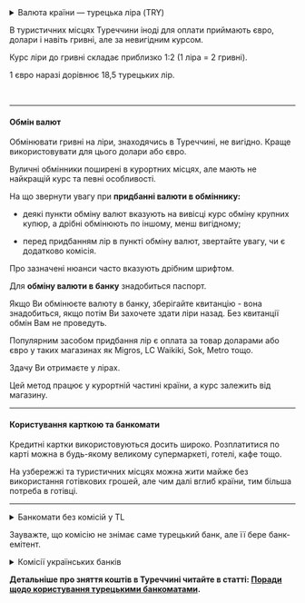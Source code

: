 <details>
<summary>Валюта країни — турецька ліра (TRY)</summary>

Ліри бувають у банкнотах номіналом 5, 10, 20, 50, 100 і 200 лір (усі з портретом Ататюрка) та монетах номіналом 1 ліра, що нагадують монету в 1 євро. 

В одній турецькій лірі 100 куруш.
</details>

В туристичних місцях Туреччини іноді для оплати приймають євро, долари і навіть гривні, але за невигідним курсом.

<section>
Курс ліри до гривні складає приблизко 1:2 (1 ліра = 2 гривні).

1 євро наразі дорівнює 18,5 турецьких лір.
</section>

</br>


***

#### Обмін валют

Обмінювати гривні на ліри, знаходячись в Туреччині, не вигідно. Краще використовувати для цього долари або євро.

Вуличні обмінники поширені в курортних місцях, але мають не найкращій курс та певні особливості.

На що звернути увагу при **придбанні валюти в обміннику:**

- деякі пункти обміну валют вказують на вивісці курс обміну крупних купюр, а дрібні обмінюють по іншому, менш вигідному;

- перед придбанням лір в пункті обміну валют, звертайте увагу, чи є додатково комісія. 

Про зазначені нюанси часто вказують дрібним шрифтом.


Для **обміну валюти в банку** знадобиться паспорт. 

Якщо Ви обмінюєте валюту в банку, зберігайте квитанцію - вона знадобиться, якщо потім Ви захочете здати ліри назад. Без квитанції обмін Вам не проведуть.

<section type="tip">

Популярним засобом придбання лір є оплата за товар доларами або євро у таких магазинах як Migros, LC Waikiki, Sok, Metro тощо. 

Здачу Ви отримаєте у лірах. 

Цей метод працює у курортній частині країни, а курс залежить від магазину.
</section>


***

#### Користування карткою та банкомати

Кредитні картки використовуються досить широко. Розплатитися по карті можна в будь-якому великому супермаркеті, готелі, кафе тощо. 

<section>

На узбережжі та туристичних місцях можна жити майже без використання готівкових грошей, але чим далі вглиб країни, тим більша потреба в готівці.
</section>

***



<details>
<summary>Банкомати без комісій у TL</summary>

- ING;

- Ziraat;

- Halkbank;

- PTTBank;

- HSBS.

<section type="warning" title="Зверніть увагу">

При знятті готівки треба обирати "Without DCC" - тоді не доведеться платити додаткових 7% за конвертацію. 

</section>


</details>

Зауважте, що комісію не знімає саме турецький банк, але її бере банк-емітент.

<details>
<summary>Комісії українських банків</summary>

Монобанк та Приватбанк - 2%; 

Укрсиббанк в турецькому ТЕБ - 1%; 

ПУМБ - 1,5% + $4.

</details>

**Детальніше про зняття коштів в Туреччині читайте в статті: [Поради щодо користування турецькими банкоматами](/article/8d824bac92505a21908938ca4).**






